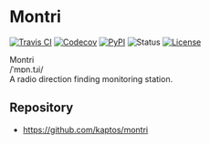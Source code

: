 # Montri

[![Travis CI](https://travis-ci.org/kaptos/montri.svg?branch=master)](https://travis-ci.org/kaptos/montri)
[![Codecov](https://codecov.io/gh/kaptos/montri/branch/master/graph/badge.svg)](https://codecov.io/gh/kaptos/montri)
[![PyPI](https://img.shields.io/pypi/v/montri.svg)](https://pypi.org/project/montri/)
![Status](https://img.shields.io/pypi/status/montri.svg)
[![License](https://img.shields.io/github/license/kaptos/montri.svg)](https://github.com/kaptos/montri/blob/master/LICENSE)

Montri  
/ˈmɒn.tɹi/  
A radio direction finding monitoring station.

## Repository

* https://github.com/kaptos/montri
